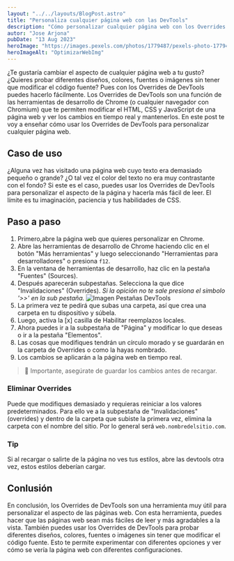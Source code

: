 ```yaml
---
layout: "../../layouts/BlogPost.astro"
title: "Personaliza cualquier página web con las DevTools"
description: "Cómo personalizar cualquier página web con los Overrides de DevTools."
autor: "Jose Arjona"
pubDate: "13 Aug 2023"
heroImage: "https://images.pexels.com/photos/1779487/pexels-photo-1779487.jpeg?auto=compress&cs=tinysrgb&w=1260&h=750&dpr=1"
heroImageAlt: "OptimizarWebImg"
---
```


¿Te gustaría cambiar el aspecto de cualquier página web a tu gusto? ¿Quieres probar diferentes diseños, colores, fuentes o imágenes sin tener que modificar el código fuente? Pues con los Overrides de DevTools puedes hacerlo fácilmente. Los Overrides de DevTools son una función de las herramientas de desarrollo de Chrome (o cualquier navegador con Chromium) que te permiten modificar el HTML, CSS y JavaScript de una página web y ver los cambios en tiempo real y mantenerlos. En este post te voy a enseñar cómo usar los Overrides de DevTools para personalizar cualquier página web. 

## Caso de uso

¿Alguna vez has visitado una página web cuyo texto era demasiado pequeño o grande? ¿O tal vez el color del texto no era muy contrastante con el fondo? Si este es el caso, puedes usar los Overrides de DevTools para personalizar el aspecto de la página y hacerla más fácil de leer. El límite es tu imaginación, paciencia y tus habilidades de CSS.



## Paso a paso

1. Primero,abre la página web que quieres personalizar en Chrome.
2. Abre las herramientas de desarrollo de Chrome haciendo clic en el botón "Más herramientas" y luego seleccionando "Herramientas para desarrolladores" o presiona `f12`.
3. En la ventana de herramientas de desarrollo, haz clic en la pestaña "Fuentes" (Sources).
4. Después aparecerán subpestañas. Selecciona la que dice "Invalidaciones" (Overrides). *Si la opición no te sale presiona el simbolo '>>' en la sub pestaña.* ![Imagen Pestañas DevTools](../../assetsBlog/dvtools.png)
5. La primera vez te pedirá que subas una carpeta, así que crea una carpeta en tu dispositivo y súbela.
6. Luego, activa la [x] casilla de Habilitar reemplazos locales.
7. Ahora puedes ir a la subpestaña de "Página" y modificar lo que deseas o ir a la pestaña "Elementos".
8. Las cosas que modifiques tendrán un círculo morado y se guardarán en la carpeta de Overrides o como la hayas nombrado.
9. Los cambios se aplicarán a la página web en tiempo real.


> 🚨  Importante, asegúrate de guardar los cambios antes de recargar.

### Eliminar Overrides

Puede que modifiques demasiado y requieras reiniciar a los valores predeterminados. Para ello ve a la subpestaña de "Invalidaciones" (overrides) y dentro de la carpeta que subiste la primera vez, elimina la carpeta con el nombre del sitio. Por lo general será `web.nombredelsitio.com`.

### Tip

Si al recargar o salirte de la página no ves tus estilos, abre las devtools otra vez, estos estilos deberían cargar.


## Conlusión 

En conclusión, los Overrides de DevTools son una herramienta muy útil para personalizar el aspecto de las páginas web. Con esta herramienta, puedes hacer que las páginas web sean más fáciles de leer y más agradables a la vista. También puedes usar los Overrides de DevTools para probar diferentes diseños, colores, fuentes o imágenes sin tener que modificar el código fuente. Esto te permite experimentar con diferentes opciones y ver cómo se vería la página web con diferentes configuraciones.